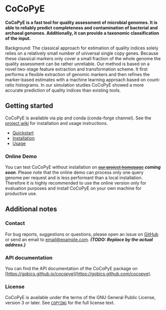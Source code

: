# CoCoPyE

**CoCoPyE is a fast tool for quality assessment of microbial genomes. It is able to reliably predict
completeness and contamination of bacterial and archaeal genomes. Additionally, it can provide a
taxonomic classification of the input.**

Background: The classical approach for estimation of quality indices solely relies on a relatively small
number of universal single copy genes. Because these classical markers only cover a small fraction of the
whole genome the quality assessment can be rather unreliable. Our method is based on a novel
two-stage feature extraction and transformation scheme. It first performs a flexible extraction
of genomic markers and then refines the marker-based estimates with a machine learning approach based on
count-ratio histograms. In our simulation studies CoCoPyE showed a more accurate prediction of  quality
indices than existing tools.

## Getting started

CoCoPyE is available via pip and conda (conda-forge channel). See the [project wiki](https://github.com/gobics/cocopye/wiki)
for installation and usage instructions.

- [Quickstart](https://github.com/gobics/cocopye/wiki/Quickstart)
- [Installation](https://github.com/gobics/cocopye/wiki/Installation)
- [Usage](https://github.com/gobics/cocopye/wiki/Usage)

### Online Demo

You can test CoCoPyE without installation on ~~[our project homepage](https://cocopye.uni-goettingen.de)~~ ***coming soon***. Please note that the online demo can process only 
one query genome per request and is less performant than a local installation. Therefore it is highly recommended to use the online
version only for evaluation purposes and install CoCoPyE on your own machine for productive use.

## Additional notes

### Contact

For bug reports, suggestions or questions, please open an issue on [GitHub](https://github.com/gobics/cocopye/issues)
or send an email to [email@example.com](mailto:email@example.com). ***(TODO: Replace by the actual address.)***

### API documentation

You can find the API documentation of the CoCoPyE package on [https://gobics.github.io/cocopye](https://gobics.github.com/cocopye).

### License

CoCoPyE is available under the terms of the GNU General Public License, version 3 or later. See [`COPYING`](https://github.com/gobics/cocopye/blob/master/COPYING) for the full license text.
